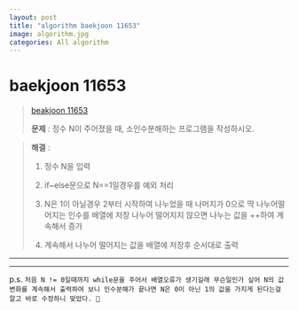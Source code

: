 ```yaml
---  
layout: post  
title: "algorithm baekjoon 11653"  
image: algorithm.jpg  
categories: All algorithm  
---  
```


# baekjoon 11653  

> [beakjoon 11653](https://www.acmicpc.net/problem/11653)  
>   
> **문제** : 정수 N이 주어졌을 때, 소인수분해하는 프로그램을 작성하시오.

> **해결** :  
> 1. 정수 N을 입력  
> 
> 2. if~else문으로 N==1일경우를 예외 처리  
> 
> 3. N은 1이 아닐경우 2부터 시작하여 나누었을 때 나머지가 0으로 딱 나누어떨어지는 인수를 배열에 저장 나누어 떨어지지 않으면 나누는 값을 ++하여 계속해서 증가  
> 
> 4. 계속해서 나누어 떨어지는 값을 배열에 저장후 순서대로 출력  

---  

<script src="https://gist.github.com/nnlog/d4c9980b105140377e1fb697cc0cf40f.js"></script>  

---   

p.s. `처음 N != 0일때까지 while문을 주어서 배열오류가 생기길래 무슨일인가 싶어 N의 값 변화를 계속해서 출력하여 보니 인수분해가 끝나면 N은 0이 아닌 1의 값을 가지게 된다는걸 알고 바로 수정하니 맞았다. 🤩`